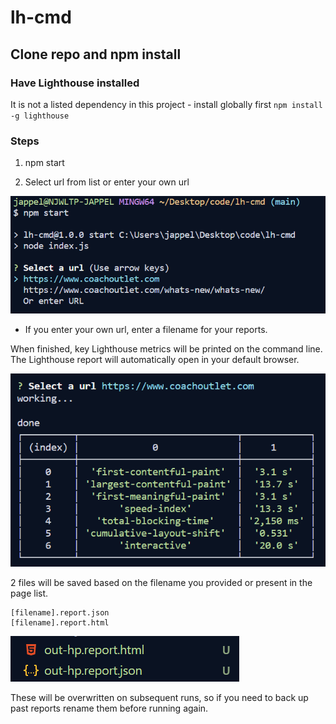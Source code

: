 # lh-cmd

## Clone repo and npm install

### Have Lighthouse installed

It is not a listed dependency in this project - install globally first `npm install -g lighthouse`

### Steps

1. npm start

2. Select url from list or enter your own url

![URL Select](./images/url-select.png "URL Select")

- If you enter your own url, enter a filename for your reports.

When finished, key Lighthouse metrics will be printed on the command line.
The Lighthouse report will automatically open in your default browser.

![Finished](./images/finished.png "Finished")

2 files will be saved based on the filename you provided or present in the page list.

```
[filename].report.json
[filename].report.html
```

![Files](./images/files.png "Files")

These will be overwritten on subsequent runs, so if you need to back up past reports rename them before running again.
